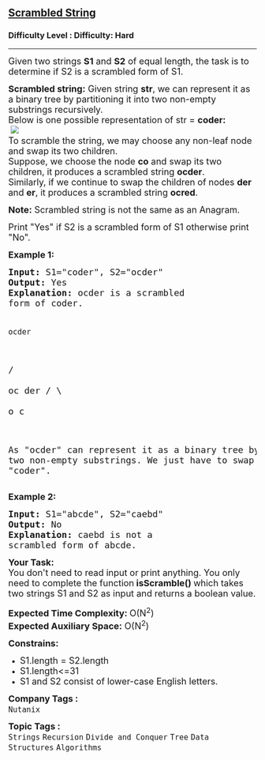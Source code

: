 <h2><a href="https://www.geeksforgeeks.org/problems/scrambled-string/1">Scrambled String</a></h2><h3>Difficulty Level : Difficulty: Hard</h3><hr><div class="problems_problem_content__Xm_eO"><p><span style="font-size: 18px;">Given two strings&nbsp;<strong>S1</strong>&nbsp;and&nbsp;<strong>S2</strong>&nbsp;of equal length, the task is to determine if S2 is a scrambled form of S1.</span></p>
<p><span style="font-size: 18px;"><strong>Scrambled string:</strong>&nbsp;Given string&nbsp;<strong>str</strong>, we can represent it as a binary tree&nbsp;by partitioning it into two non-empty substrings recursively.<br>Below is one possible representation of str = <strong>coder:</strong><br>&nbsp;</span><img src="https://media.geeksforgeeks.org/img-practice/PROD/addEditProblem/707514/Web/Other/5360f3bd-09bb-4f9d-9c84-be3844091359_1685087790.png"><br><span style="font-size: 18px;">To scramble the string, we may choose any non-leaf node and swap its two children.&nbsp;<br>Suppose, we choose the node <strong>co</strong> and swap its two children, it produces a scrambled string <strong>ocder</strong>.<br>Similarly, if we continue to swap the children of nodes <strong>der</strong> and <strong>er</strong>, it produces a scrambled string <strong>ocred</strong>.</span></p>
<p><span style="font-size: 18px;"><strong>Note:</strong>&nbsp;Scrambled string is not the same as an Anagram.</span></p>
<p><span style="font-size: 18px;">Print "Yes" if S2 is a scrambled form of S1 otherwise print "No".</span></p>
<p><span style="font-size: 18px;"><strong>Example 1:</strong></span></p>
<pre><span style="font-size: 18px;"><strong>Input:</strong> S1="coder", S2="ocder"
<strong>Output:</strong> Yes
<strong>Explanation:</strong> ocder is a scrambled 
form of coder.

    ocder
   /    \
  oc    der
 / \    
o   c  

As "ocder" can represent it 
as a binary tree by partitioning 
it into two non-empty substrings.
We just have to swap 'o' and 'c' 
to get "coder".</span>
</pre>
<p><span style="font-size: 18px;"><strong>Example 2:</strong></span></p>
<pre><span style="font-size: 18px;"><strong>Input:</strong> S1="abcde", S2="caebd" 
<strong>Output:</strong> No
<strong>Explanation:</strong> caebd is not a 
scrambled form of abcde.</span></pre>
<p><span style="font-size: 18px;"><strong>Your Task:</strong><br>You don't need to read input or print anything.&nbsp;You only need to complete the function<strong>&nbsp;isScramble</strong><strong>()&nbsp;</strong>which takes two strings S1 and S2&nbsp;as input and returns a boolean value.</span></p>
<p><span style="font-size: 18px;"><strong>Expected Time Complexity:&nbsp;</strong>O(N<sup>2</sup>)<br><strong>Expected Auxiliary Space:</strong>&nbsp;O(N<sup>2</sup>)</span></p>
<p><strong><span style="font-size: 18px;">Constrains:&nbsp;</span></strong></p>
<ul>
<li><span style="font-size: 18px;">S1.length = S2.length</span></li>
<li><span style="font-size: 18px;">S1.length&lt;=31</span></li>
<li><span style="font-size: 18px;">S1 and S2 consist of lower-case English letters.</span></li>
</ul></div><p><span style=font-size:18px><strong>Company Tags : </strong><br><code>Nutanix</code>&nbsp;<br><p><span style=font-size:18px><strong>Topic Tags : </strong><br><code>Strings</code>&nbsp;<code>Recursion</code>&nbsp;<code>Divide and Conquer</code>&nbsp;<code>Tree</code>&nbsp;<code>Data Structures</code>&nbsp;<code>Algorithms</code>&nbsp;
